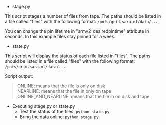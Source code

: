 * stage.py  

This script stages a number of files from tape. The paths should be listed in a file called "files" with the following format:
`/pnfs/grid.sara.nl/data/...`

You can change the pin lifetime in "srmv2_desiredpintime" attribute in seconds. In this example files stay pinned for a week.

* state.py

This script will display the status of each file listed in "files". The paths should be listed in a file called "files" with the following format:
`/pnfs/grid.sara.nl/data/...`.

Script output:

> ONLINE: means that the file is only on disk  
> NEARLINE: means that the file in only on tape  
> ONLINE_AND_NEARLINE: means that the file in on disk and tape  

* Executing stage.py or state.py
  * Test the status of the files: `python state.py`
  * Bring the data online: `python stage.py`

